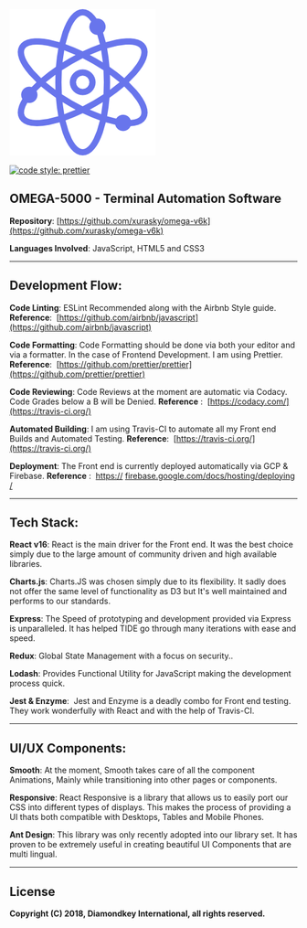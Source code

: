 ![OMEGA](omega.png)

[![code style: prettier](https://img.shields.io/badge/code_style-prettier-ff69b4.svg?style=flat-square)](https://github.com/prettier/prettier)

## OMEGA-5000 - Terminal Automation Software

**Repository**: [https://github.com/xurasky/omega-v6k](https://github.com/xurasky/omega-v6k)

**Languages Involved**: JavaScript, HTML5 and CSS3

---

## Development Flow:

**Code Linting**: ESLint Recommended along with the Airbnb Style guide. **Reference**:  [https://github.com/airbnb/javascript](https://github.com/airbnb/javascript)

**Code Formatting**: Code Formatting should be done via both your editor and via a formatter. In the case of Frontend Development. I am using Prettier. **Reference**:  [https://github.com/prettier/prettier](https://github.com/prettier/prettier)

**Code Reviewing**: Code Reviews at the moment are automatic via Codacy. Code Grades below a B will be Denied. **Reference** :  [https://codacy.com/](https://travis-ci.org/)

**Automated Building**: I am using Travis-CI to automate all my Front end Builds and Automated Testing. **Reference**:  [https://travis-ci.org/](https://travis-ci.org/)

**Deployment**: The Front end is currently deployed automatically via GCP & Firebase. **Reference** :  [https://](https://travis-ci.org/) [firebase.google.com/docs/hosting/deploying](https://firebase.google.com/docs/hosting/deploying) [/](https://travis-ci.org/)

---

## Tech Stack:

**React v16**: React is the main driver for the Front end. It was the best choice simply due to the large amount of community driven and high available libraries.

**Charts.js**: Charts.JS was chosen simply due to its flexibility. It sadly does not offer the same level of functionality as D3 but It's well maintained and performs to our standards.

**Express**: The Speed of prototyping and development provided via Express is unparalleled. It has helped TIDE go through many iterations with ease and speed.

**Redux**: Global State Management with a focus on security..

**Lodash**: Provides Functional Utility for JavaScript making the development process quick.

**Jest & Enzyme**:  Jest and Enzyme is a deadly combo for Front end testing. They work wonderfully with React and with the help of Travis-CI.

---

## UI/UX Components:

**Smooth**: At the moment, Smooth takes care of all the component Animations, Mainly while transitioning into other pages or components.

**Responsive**: React Responsive is a library that allows us to easily port our CSS into different types of displays. This makes the process of providing a UI thats both compatible with Desktops, Tables and Mobile Phones.

**Ant Design**: This library was only recently adopted into our library set. It has proven to be extremely useful in creating beautiful UI Components that are multi lingual.

---

## License

**Copyright (C) 2018, Diamondkey International, all rights reserved.**
